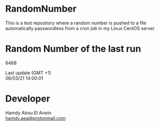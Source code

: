 # RandomNumber    
This is a test repository where a random number is pushed to a file automatically passwordless from a cron job in my Linux CentOS server    
# Random Number of the last run   
6468
      
Last update (GMT +1)    
06/03/21 14:00:01
# Developer    
Hamdy Abou El Anein   
hamdy.aea@protonmail.com
